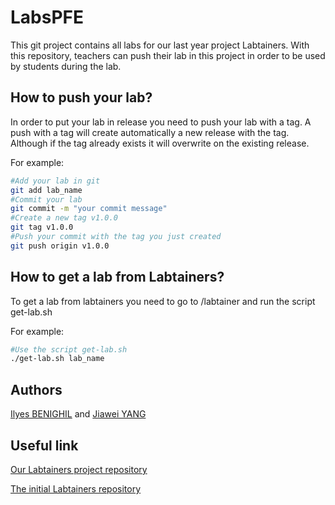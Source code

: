 # LabsPFE
This git project contains all labs for our last year project Labtainers. 
With this repository, teachers can push their lab in this project in order to be used by students during the lab.

## How to push your lab?
In order to put your lab in release you need to push your lab with a tag. A push with a tag will create automatically a new release with the tag. Although if the tag already exists it will overwrite on the existing release. 

For example:
```sh
#Add your lab in git
git add lab_name
#Commit your lab
git commit -m "your commit message"
#Create a new tag v1.0.0
git tag v1.0.0
#Push your commit with the tag you just created
git push origin v1.0.0
```
## How to get a lab from Labtainers?
To get a lab from labtainers you need to go to /labtainer and run the script get-lab.sh

For example:
```sh
#Use the script get-lab.sh
./get-lab.sh lab_name
```
## Authors 
[Ilyes BENIGHIL](https://github.com/IlyesBenighil) and
[Jiawei YANG](https://github.com/Ironem)

## Useful link
[Our Labtainers project repository](https://github.com/IlyesBenighil/LabtainersPFE/tree/master) 

[The initial Labtainers repository](https://github.com/mfthomps/Labtainers)
